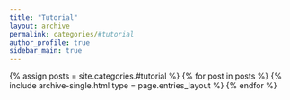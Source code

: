 ```yaml
---
title: "Tutorial"
layout: archive
permalink: categories/#tutorial
author_profile: true
sidebar_main: true
---
```


{% assign posts = site.categories.#tutorial %}
{% for post in posts %} {% include archive-single.html type = page.entries_layout %} {% endfor %}
